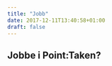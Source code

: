 ```yaml
---
title: "Jobb"
date: 2017-12-11T13:40:58+01:00
draft: false
---
```


## Jobbe i Point:Taken?

<!--more-->
<div class="test">
</div>